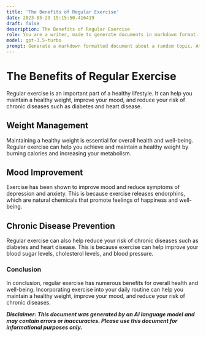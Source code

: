 ```yaml
---
title: 'The Benefits of Regular Exercise'
date: 2023-05-29 15:15:50.416419
draft: false
description: The Benefits of Regular Exercise
role: You are a writer, made to generate documents in markdown format. It is very important that all of the documents you generate are in valid markdown format.
model: gpt-3.5-turbo
prompt: Generate a markdown formatted document about a random topic. At the bottom, include a disclaimer explaining that the document was generated by you. The first line of the document should be the title. Make sure that the entire document is in proper markdown format, using a mix of various tags to make the document visually appealing.
---
```


# The Benefits of Regular Exercise

Regular exercise is an important part of a healthy lifestyle. It can help you maintain a healthy weight, improve your mood, and reduce your risk of chronic diseases such as diabetes and heart disease.

## Weight Management

Maintaining a healthy weight is essential for overall health and well-being. Regular exercise can help you achieve and maintain a healthy weight by burning calories and increasing your metabolism.

## Mood Improvement

Exercise has been shown to improve mood and reduce symptoms of depression and anxiety. This is because exercise releases endorphins, which are natural chemicals that promote feelings of happiness and well-being.

## Chronic Disease Prevention

Regular exercise can also help reduce your risk of chronic diseases such as diabetes and heart disease. This is because exercise can help improve your blood sugar levels, cholesterol levels, and blood pressure.

### Conclusion

In conclusion, regular exercise has numerous benefits for overall health and well-being. Incorporating exercise into your daily routine can help you maintain a healthy weight, improve your mood, and reduce your risk of chronic diseases.

***Disclaimer: This document was generated by an AI language model and may contain errors or inaccuracies. Please use this document for informational purposes only.***